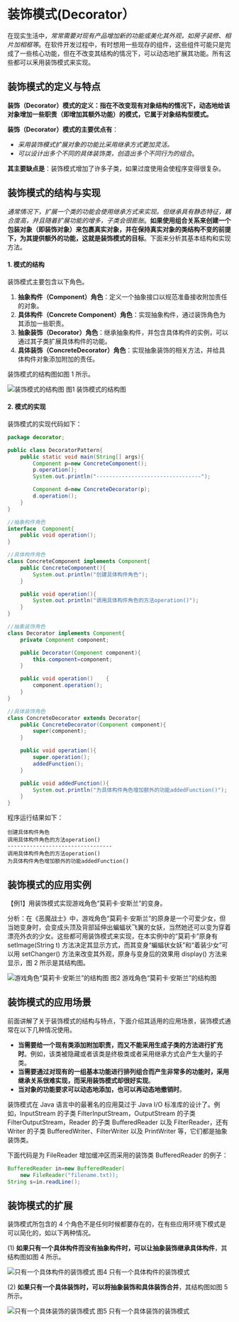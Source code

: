 # 装饰模式(Decorator）

在现实生活中，*常常需要对现有产品增加新的功能或美化其外观，如房子装修、相片加相框等*。在软件开发过程中，有时想用一些现存的组件，这些组件可能只是完成了一些核心功能，但在不改变其结构的情况下，可以动态地扩展其功能。所有这些都可以釆用装饰模式来实现。

## 装饰模式的定义与特点

**装饰（Decorator）模式的定义：指在不改变现有对象结构的情况下，动态地给该对象增加一些职责（即增加其额外功能）的模式，它属于对象结构型模式。**

**装饰（Decorator）模式的主要优点有**：

- *采用装饰模式扩展对象的功能比采用继承方式更加灵活。*
- *可以设计出多个不同的具体装饰类，创造出多个不同行为的组合*。

**其主要缺点是**：装饰模式增加了许多子类，如果过度使用会使程序变得很复杂。

## 装饰模式的结构与实现

*通常情况下，扩展一个类的功能会使用继承方式来实现。但继承具有静态特征，耦合度高，并且随着扩展功能的增多，子类会很膨胀*。**如果使用组合关系来创建一个包装对象（即装饰对象）来包裹真实对象，并在保持真实对象的类结构不变的前提下，为其提供额外的功能，这就是装饰模式的目标**。下面来分析其基本结构和实现方法。

####  1. 模式的结构

装饰模式主要包含以下角色。

1. **抽象构件（Component）角色**：定义一个抽象接口以规范准备接收附加责任的对象。
2. **具体构件（Concrete  Component）角色**：实现抽象构件，通过装饰角色为其添加一些职责。
3. **抽象装饰（Decorator）角色**：继承抽象构件，并包含具体构件的实例，可以通过其子类扩展具体构件的功能。
4. **具体装饰（ConcreteDecorator）角色**：实现抽象装饰的相关方法，并给具体构件对象添加附加的责任。


装饰模式的结构图如图 1 所示。

![装饰模式的结构图](_images/decorator.gif)
图1 装饰模式的结构图

#### 2. 模式的实现

装饰模式的实现代码如下：

```java
package decorator;

public class DecoratorPattern{
    public static void main(String[] args){
        Component p=new ConcreteComponent();
        p.operation();
        System.out.println("---------------------------------");

        Component d=new ConcreteDecorator(p);
        d.operation();
    }
}

//抽象构件角色
interface  Component{
    public void operation();
}

//具体构件角色
class ConcreteComponent implements Component{
    public ConcreteComponent(){
        System.out.println("创建具体构件角色");
    }

    public void operation(){
        System.out.println("调用具体构件角色的方法operation()");
    }
}

//抽象装饰角色
class Decorator implements Component{
    private Component component;

    public Decorator(Component component){
        this.component=component;
    }

    public void operation()    {
        component.operation();
    }
}

//具体装饰角色
class ConcreteDecorator extends Decorator{
    public ConcreteDecorator(Component component){
        super(component);
    }

    public void operation(){
        super.operation();
        addedFunction();
    }

    public void addedFunction(){
        System.out.println("为具体构件角色增加额外的功能addedFunction()");
    }
}
```


程序运行结果如下：

```
创建具体构件角色
调用具体构件角色的方法operation()
---------------------------------
调用具体构件角色的方法operation()
为具体构件角色增加额外的功能addedFunction()
```

## 装饰模式的应用实例

【例1】用装饰模式实现游戏角色“莫莉卡·安斯兰”的变身。

分析：在《恶魔战士》中，游戏角色“莫莉卡·安斯兰”的原身是一个可爱少女，但当她变身时，会变成头顶及背部延伸出蝙蝠状飞翼的女妖，当然她还可以变为穿着漂亮外衣的少女。这些都可用装饰模式来实现，在本实例中的“莫莉卡”原身有 setImage(String t) 方法决定其显示方式，而其变身“蝙蝠状女妖”和“着装少女”可以用 setChanger() 方法来改变其外观，原身与变身后的效果用 display() 方法来显示，图 2 所示是其结构图。

![游戏角色“莫莉卡·安斯兰”的结构图](_images/decorator_example.gif)
图2 游戏角色“莫莉卡·安斯兰”的结构图

## 装饰模式的应用场景

前面讲解了关于装饰模式的结构与特点，下面介绍其适用的应用场景，装饰模式通常在以下几种情况使用。

- **当需要给一个现有类添加附加职责，而又不能采用生成子类的方法进行扩充时**。例如，该类被隐藏或者该类是终极类或者采用继承方式会产生大量的子类。
- **当需要通过对现有的一组基本功能进行排列组合而产生非常多的功能时，采用继承关系很难实现，而采用装饰模式却很好实现**。
- **当对象的功能要求可以动态地添加，也可以再动态地撤销时**。


装饰模式在 Java 语言中的最著名的应用莫过于 Java I/O 标准库的设计了。例如，InputStream 的子类 FilterInputStream，OutputStream 的子类 FilterOutputStream，Reader 的子类 BufferedReader 以及 FilterReader，还有 Writer 的子类 BufferedWriter、FilterWriter 以及 PrintWriter 等，它们都是抽象装饰类。

下面代码是为 FileReader 增加缓冲区而采用的装饰类 BufferedReader 的例子：

```java
BufferedReader in=new BufferedReader(
    new FileReader("filename.txt));
String s=in.readLine();
```

## 装饰模式的扩展

装饰模式所包含的 4 个角色不是任何时候都要存在的，在有些应用环境下模式是可以简化的，如以下两种情况。

(1) **如果只有一个具体构件而没有抽象构件时，可以让抽象装饰继承具体构件**，其结构图如图 4 所示。

![只有一个具体构件的装饰模式](_images/decorator_ext1.gif)
图4 只有一个具体构件的装饰模式


(2) **如果只有一个具体装饰时，可以将抽象装饰和具体装饰合并**，其结构图如图 5 所示。

![只有一个具体装饰的装饰模式](_images/decorator_ext2.gif)
图5 只有一个具体装饰的装饰模式
